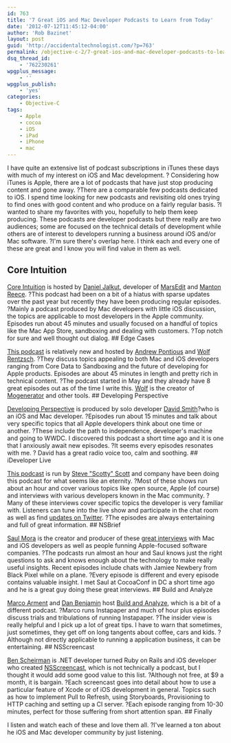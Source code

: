 ```yaml
---
id: 763
title: '7 Great iOS and Mac Developer Podcasts to Learn from Today'
date: '2012-07-12T11:45:12-04:00'
author: 'Rob Bazinet'
layout: post
guid: 'http://accidentaltechnologist.com/?p=763'
permalink: /objective-c-2/7-great-ios-and-mac-developer-podcasts-to-learn-from-today/
dsq_thread_id:
    - '762230261'
wpgplus_message:
    - ''
wpgplus_publish:
    - 'yes'
categories:
    - Objective-C
tags:
    - Apple
    - cocoa
    - iOS
    - iPad
    - iPhone
    - mac
---
```


I have quite an extensive list of podcast subscriptions in iTunes these days with much of my interest on iOS and Mac development. ? Considering how iTunes is Apple, there are a lot of podcasts that have just stop producing content and gone away. ?There are a comparable few podcasts dedicated to iOS. I spend time looking for new podcasts and revisiting old ones trying to find ones with good content and who produce on a fairly regular basis. ?I wanted to share my favorites with you, hopefully to help them keep producing. These podcasts are developer podcasts but there really are two audiences; some are focused on the technical details of development while others are of interest to developers running a business around iOS and/or Mac software. ?I'm sure there's overlap here. I think each and every one of these are great and I know you will find value in them as well.

## Core Intuition

 [Core Intuition](http://www.coreint.org/) is hosted by [Daniel Jalkut](https://twitter.com/danielpunkass), developer of [MarsEdit](http://www.red-sweater.com/marsedit/) and [Manton Reece](https://twitter.com/manton). ?This podcast had been on a bit of a hiatus with sparse updates over the past year but recently they have been producing regular episodes. ?Mainly a podcast produced by Mac developers with little iOS discussion, the topics are applicable to most developers in the Apple community. Episodes run about 45 minutes and usually focused on a handful of topics like the Mac App Store, sandboxing and dealing with customers. ?Top notch for sure and well thought out dialog. ## Edge Cases

 [This podcast](http://www.edgecasesshow.com/) is relatively new and hosted by [Andrew Pontious](http://twitter.com/apontious) and [Wolf Rentzsch](http://twitter.com/rentzsch). ?They discuss topics appealing to both Mac and iOS developers ranging from Core Data to Sandboxing and the future of developing for Apple products. Episodes are about 45 minutes in length and pretty rich in technical content. ?The podcast started in May and they already have 8 great episodes out as of the time I write this. [Wolf](http://rentzsch.tumblr.com/) is the creator of [Mogenerator](http://rentzsch.github.com/mogenerator/) and other tools. ## Developing Perspective

 [Developing Perspective](http://developingperspective.com/) is produced by solo developer [David Smith](https://twitter.com/_davidsmith)?who is an iOS and Mac developer. ?Episodes run about 15 minutes and talk about very specific topics that all Apple developers think about one time or another. ?These include the path to independence, developer's machine and going to WWDC. I discovered this podcast a short time ago and it is one that I anxiously await new episodes. ?It seems every episodes resonates with me. ? David has a great radio voice too, calm and soothing. ## iDeveloper Live

 [This podcast](http://ideveloper.tv/podcast/ideveloperlive.html) is run by [Steve "Scotty" Scott](https://twitter.com/macdevnet) and company have been doing this podcast for what seems like an eternity. ?Most of these shows run about an hour and cover various topics like open source, Apple (of course) and interviews with various developers known in the Mac community. ?Many of these interviews cover specific topics the developer is very familiar with. Listeners can tune into the live show and participate in the chat room as well as find [updates on Twitter](https://twitter.com/idevelopertv). ?The episodes are always entertaining and full of great information. ## NSBrief

 [Saul Mora](https://twitter.com/casademora) is the creator and producer of these [great interviews](http://nsbrief.com/) with Mac and iOS developers as well as people funning Apple-focused software companies. ?The podcasts run almost an hour and Saul knows just the right questions to ask and knows enough about the technology to make really useful insights. Recent episodes include chats with Jamiee Newbery from Black Pixel while on a plane. ?Every episode is different and every episode contains valuable insight. I met Saul at CocoaConf in DC a short time ago and he is a great guy doing these great interviews. ## Build and Analyze

 [Marco Arment](https://twitter.com/marcoarment) and [Dan Benjamin](https://twitter.com/danbenjamin) host [Build and Analyze](http://5by5.tv/buildanalyze/), which is a bit of a different podcast. ?Marco runs Instapaper and much of hour plus episodes discuss trials and tribulations of running Instapaper. ?The insider view is really helpful and I pick up a lot of great tips. I have to warn that sometimes, just sometimes, they get off on long tangents about coffee, cars and kids. ?Although not directly applicable to running a application business, it can be entertaining. ## NSScreencast

 [Ben Scheirman](https://twitter.com/subdigital/) is .NET developer turned Ruby on Rails and iOS developer who created [NSScreencast](http://nsscreencast.com/), which is not technically a podcast, but I thought it would add some good value to this list. ?Although not free, at $9 a month, it is bargain. ?Each screencast goes into detail about how to use a particular feature of Xcode or of iOS development in general. Topics such as how to implement Pull to Refresh, using Storyboards, Provisioning to HTTP caching and setting up a CI server. ?Each episode ranging from 10-30 minutes, perfect for those suffering from short attention span. ## Finally

 I listen and watch each of these and love them all. ?I've learned a ton about he iOS and Mac developer community by just listening.
